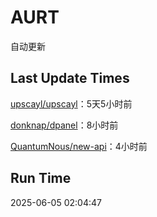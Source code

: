 # AURT

自动更新


## Last Update Times

[upscayl/upscayl](https://github.com/upscayl/upscayl)：5天5小时前

[donknap/dpanel](https://github.com/donknap/dpanel)：8小时前

[QuantumNous/new-api](https://github.com/QuantumNous/new-api)：4小时前


## Run Time
2025-06-05 02:04:47
